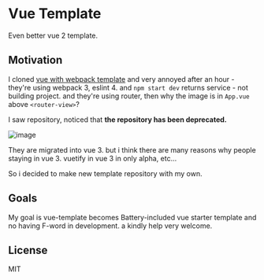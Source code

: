 # Vue Template
Even better vue 2 template.

## Motivation

I cloned [vue with webpack template](https://github.com/vuejs-templates/webpack) and very annoyed after an hour - they're using webpack 3, eslint 4. and ```npm start dev``` returns service - not building project. and they're using router, then why the image is in ```App.vue``` above ```<router-view>```?

I saw repository, noticed that **the repository has been deprecated.**

![image](https://user-images.githubusercontent.com/32592965/120782274-ceb06400-c564-11eb-8641-742859471324.png)

They are migrated into vue 3. but i think there are many reasons why people staying in vue 3. vuetify in vue 3 in only alpha, etc...

So i decided to make new template repository with my own.

## Goals

My goal is vue-template becomes Battery-included vue starter template and no having F-word in development. a kindly help very welcome.

## License

MIT